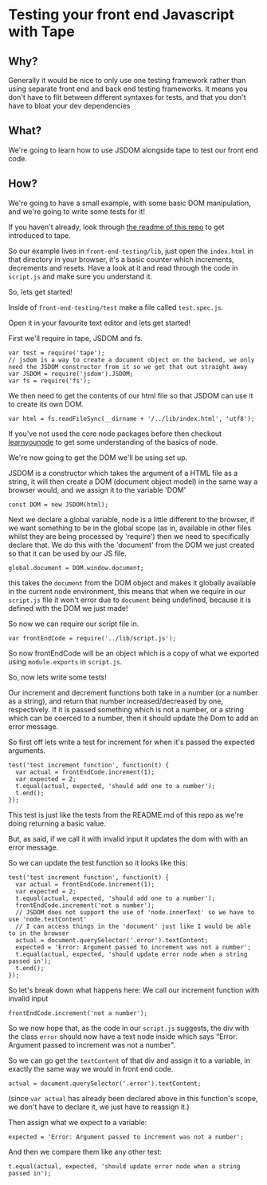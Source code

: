 # Testing your front end Javascript with Tape

## Why?
Generally it would be nice to only use one testing framework rather than using
separate front end and back end testing frameworks. It means you don't have to flit
between different syntaxes for tests, and that you don't have to bloat your dev
dependencies

## What?
We're going to learn how to use JSDOM alongside tape to test our front end code.

## How?

We're going to have a small example, with some basic DOM manipulation, and we're
going to write some tests for it!

If you haven't already, look through
[the readme of this repo](https://github.com/dwyl/learn-tape/blob/master/README.md)
 to get introduced to tape.

So our example lives in `front-end-testing/lib`, just open the `index.html` in that directory in your browser, it's a basic counter which increments, decrements and resets. Have a look at it and read through the code in `script.js` and make sure you understand it.

So, lets get started!

Inside of `front-end-testing/test` make a file called `test.spec.js`.

Open it in your favourite text editor and lets get started!

First we'll require in tape, JSDOM and fs.
```
var test = require('tape');
// jsdom is a way to create a document object on the backend, we only need the JSDOM constructor from it so we get that out straight away
var JSDOM = require('jsdom').JSDOM;
var fs = require('fs');
```

We then need to get the contents of our html file so that JSDOM can use it to create its own DOM.

```
var html = fs.readFileSync(__dirname + '/../lib/index.html', 'utf8');
```

If you've not used the core node packages before then checkout [learnyounode](https://github.com/workshopper/learnyounode) to get some understanding of the basics of node.

We're now going to get the DOM we'll be using set up.

JSDOM is a constructor which takes the argument of a HTML file as a string, it will then create a DOM (document object model) in the same way a browser would, and we assign it to the variable 'DOM'
```
const DOM = new JSDOM(html);
```

Next we declare a global variable, node is a little different to the browser, if we want something to be in the global scope (as in, available in other files whilst they are being processed by 'require') then we need to specifically declare that. We do this with the 'document' from the DOM we just created so that it can be used by our JS file.

```
global.document = DOM.window.document;
```

this takes the `document` from the DOM object and makes it globally available in the current node environment, this means that when we require in our `script.js` file it won't error due to `document` being undefined, because it is defined with the DOM we just made!

So now we can require our script file in.
```
var frontEndCode = require('../lib/script.js');
```

So now frontEndCode will be an object which is a copy of what we exported using `module.exports` in `script.js`.

So, now lets write some tests!

Our increment and decrement functions both take in a number (or a number as a string), and return that number increased/decreased by one, respectively. If it is passed something which is not a number, or a string which can be coerced to a number, then it should update the Dom to add an error message.

So first off lets write a test for increment for when it's passed the expected arguments.
```
test('test increment function', function(t) {
  var actual = frontEndCode.increment(1);
  var expected = 2;
  t.equal(actual, expected, 'should add one to a number');
  t.end();
});
```
This test is just like the tests from the README.md of this repo as we're doing returning a basic value.

But, as said, if we call it with invalid input it updates the dom with with an error message.

So we can update the test function so it looks like this:
```
test('test increment function', function(t) {
  var actual = frontEndCode.increment(1);
  var expected = 2;
  t.equal(actual, expected, 'should add one to a number');
  frontEndCode.increment('not a number');
  // JSDOM does not support the use of 'node.innerText' so we have to use 'node.textContent'
  // I can access things in the 'document' just like I would be able to in the browser
  actual = document.querySelector('.error').textContent;
  expected = 'Error: Argument passed to increment was not a number';
  t.equal(actual, expected, 'should update error node when a string passed in');
  t.end();
});
```
So let's break down what happens here:
We call our increment function with invalid input
```
frontEndCode.increment('not a number');
```
So we now hope that, as the code in our `script.js` suggests, the div with the class `error` should now have a text node inside which says "Error: Argument passed to increment was not a number".

So we can go get the `textContent` of that div and assign it to a variable, in exactly the same way we would in front end code.
```
actual = document.querySelector('.error').textContent;
```
(since `var actual` has already been declared above in this function's scope, we don't have to declare it, we just have to reassign it.)

Then assign what we expect to a variable:
```
expected = 'Error: Argument passed to increment was not a number';
```
And then we compare them like any other test:
```
t.equal(actual, expected, 'should update error node when a string passed in');
```
